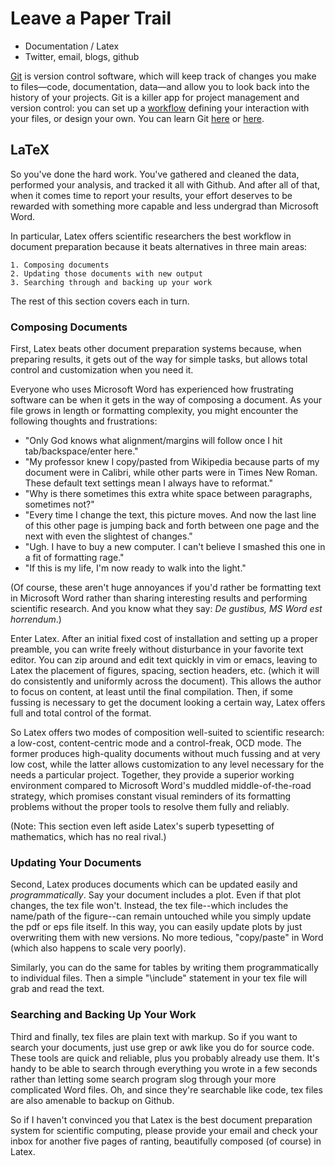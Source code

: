 Leave a Paper Trail
===================

* Documentation / Latex
* Twitter, email, blogs, github

[Git](http://git-scm.com/) is version control software, which will keep track of changes you make to files&mdash;code, documentation, data&mdash;and allow you to look back into the history of your projects. Git is a killer app for project management and version control: you can set up a [workflow](https://www.atlassian.com/git/workflows) defining your interaction with your files, or design your own. You can learn Git [here](http://gitready.com/) or [here](http://git-scm.com/book).

## LaTeX

So you've done the hard work.  You've gathered and cleaned the data, performed your analysis, and tracked it all with Github. And after all of that, when it comes time to report your results, your effort deserves to be rewarded with something more capable and less undergrad than Microsoft Word.

In particular, Latex offers scientific researchers the best workflow in document preparation because it beats alternatives in three main areas:

    1. Composing documents
    2. Updating those documents with new output
    3. Searching through and backing up your work

The rest of this section covers each in turn.

### Composing Documents 

First, Latex beats other document preparation systems because, when preparing results, it gets out of the way for simple tasks, but allows total control and customization when you need it. 

Everyone who uses Microsoft Word has experienced how frustrating software can be when it gets in the way of composing a document. As your file grows in length or formatting complexity, you might encounter the following thoughts and frustrations:

* "Only God knows what alignment/margins will follow once I hit tab/backspace/enter here."
* "My professor knew I copy/pasted from Wikipedia because parts of my document were in Calibri, while other parts were in Times New Roman. These default text settings mean I always have to reformat."
* "Why is there sometimes this extra white space between paragraphs, sometimes not?"
* "Every time I change the text, this picture moves. And now the last line of this other page is jumping back and forth between one page and the next with even the slightest of changes."
* "Ugh. I have to buy a new computer. I can't believe I smashed this one in a fit of formatting rage."
* "If this is my life, I'm now ready to walk into the light."

(Of course, these aren't huge annoyances if you'd rather be formatting text in Microsoft Word rather than sharing interesting results and performing scientific research. And you know what they say: _De gustibus, MS Word est horrendum_.) 


Enter Latex. After an initial fixed cost of installation and setting up a proper preamble, you can write freely without disturbance in your favorite text editor. You can zip around and edit text quickly in vim or emacs, leaving to Latex the placement of figures, spacing, section headers, etc. (which it will do consistently and uniformly across the document). This allows the author to focus on content, at least until the final compilation.  Then, if some fussing is necessary to get the document looking a certain way, Latex offers full and total control of the format. 

So Latex offers two modes of composition well-suited to scientific research: a low-cost, content-centric mode and a control-freak, OCD mode. The former produces high-quality documents without much fussing and at very low cost, while the latter allows customization to any level necessary for the needs a particular project.  Together, they provide a superior working environment compared to Microsoft Word's muddled middle-of-the-road strategy, which promises constant visual reminders of its formatting problems without the proper tools to resolve them fully and reliably. 

(Note: This section even left aside Latex's superb typesetting of mathematics, which has no real rival.)

### Updating Your Documents 

Second, Latex produces documents which can be updated easily 
and _programmatically_. Say your document includes a plot. Even if that plot changes, the tex file won't. Instead, the tex file--which includes the name/path of the figure--can remain untouched while you simply update the pdf or eps file itself. In this way, you can easily update plots by just overwriting them with new versions. No more tedious, "copy/paste" in Word (which also happens to scale very poorly).  

Similarly, you can do the same for tables by writing them programmatically to individual files. Then a simple "\include" statement in your tex file will grab and read the text.

### Searching and Backing Up Your Work

Third and finally, tex files are plain text with markup. So if you want to search your documents, just use grep or awk like you do for source code.  These tools are quick and reliable, plus you probably already use them.  It's handy to be able to search through everything you wrote in a few seconds rather than letting some search program slog through your more complicated Word files.  Oh, and since they're searchable like code, tex files are also amenable to backup on Github.

So if I haven't convinced you that Latex is the best document preparation system for scientific computing, please provide your email and check your inbox for another five pages of ranting, beautifully composed (of course) in Latex. 
